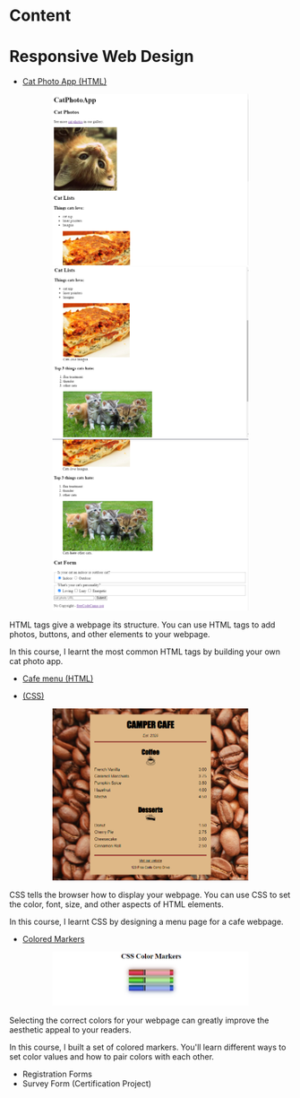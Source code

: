 # Content 

# Responsive Web Design
- <a href="../FreeCodeCamp/CatSurveyForm/index.html"> Cat Photo App (HTML) </a>

<p align="center">
  <img src="./images/assets/1.0.png" width="350" title="1.0">
  <img src="./images/assets/1.1.png" width="350" title="1.1">
  <img src="./images/assets/1.2.png" width="350" title="1.2">
</p>
<p>HTML tags give a webpage its structure. You can use HTML tags to add photos, buttons, and other elements to your webpage.

In this course, I learnt the most common HTML tags by building your own cat photo app.</p>

- <a href="../FreeCodeCamp/CafeMenu/index.html">Cafe menu (HTML)</a>

- <a href="../FreeCodeCamp/CafeMenu/styles.css">(CSS)</a>
<p align="center">
  <img src="./images/assets/2.png" width="350" title="hover text">
</p>
<p>CSS tells the browser how to display your webpage. You can use CSS to set the color, font, size, and other aspects of HTML elements.

In this course, I learnt CSS by designing a menu page for a cafe webpage.</p>
- <a href="../FreeCodeCamp/ColorMakers/styles.css">Colored Markers </a>
<p align="center">
  <img src="./images/assets/3.0.png" width="350" title="hover text">
</p>
<p>Selecting the correct colors for your webpage can greatly improve the aesthetic appeal to your readers.

In this course, I built a set of colored markers. You'll learn different ways to set color values and how to pair colors with each other.</p>

- Registration Forms
- Survey Form (Certification Project)
